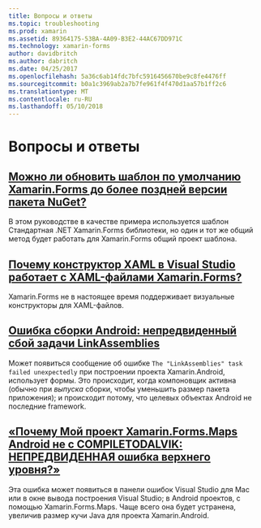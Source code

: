 ```yaml
---
title: Вопросы и ответы
ms.topic: troubleshooting
ms.prod: xamarin
ms.assetid: 89364175-53BA-4A09-B3E2-44AC67DD971C
ms.technology: xamarin-forms
author: davidbritch
ms.author: dabritch
ms.date: 04/25/2017
ms.openlocfilehash: 5a36c6ab14fdc7bfc5916456670be9c8fe4476ff
ms.sourcegitcommit: b0a1c3969ab2a7b7fe961f4f470d1aa57b1ff2c6
ms.translationtype: MT
ms.contentlocale: ru-RU
ms.lasthandoff: 05/10/2018
---
```

# <a name="frequently-asked-questions"></a>Вопросы и ответы


## <a name="can-i-update-the-xamarinforms-default-template-to-a-newer-nuget-packageupdate-forms-templatemd"></a>[Можно ли обновить шаблон по умолчанию Xamarin.Forms до более поздней версии пакета NuGet?](update-forms-template.md)
В этом руководстве в качестве примера используется шаблон Стандартная .NET Xamarin.Forms библиотеки, но один и тот же общий метод будет работать для Xamarin.Forms общий проект шаблона. 

## <a name="why-doesnt-the-visual-studio-xaml-designer-work-for-xamarinforms-xaml-filesforms-xaml-designermd"></a>[Почему конструктор XAML в Visual Studio работает с XAML-файлами Xamarin.Forms?](forms-xaml-designer.md)
Xamarin.Forms не в настоящее время поддерживает визуальные конструкторы для XAML-файлов.

## <a name="android-build-error-the-linkassemblies-task-failed-unexpectedlyandroid-linkassemblies-errormd"></a>[Ошибка сборки Android: непредвиденный сбой задачи LinkAssemblies](android-linkassemblies-error.md)
Может появиться сообщение об ошибке `The "LinkAssemblies" task failed unexpectedly` при построении проекта Xamarin.Android, использует формы. Это происходит, когда компоновщик активна (обычно при *выпуска* сборки, чтобы уменьшить размер пакета приложения); и происходит потому, что целевых объектах Android не последние framework. 


## <a name="why-does-my-xamarinformsmaps-android-project-fail-with-compiletodalvik--unexpected-top-level-errormaps-compiletodalvik-errormd"></a>[«Почему Мой проект Xamarin.Forms.Maps Android не с COMPILETODALVIK: НЕПРЕДВИДЕННАЯ ошибка верхнего уровня?»](maps-compiletodalvik-error.md)
Эта ошибка может появиться в панели ошибок Visual Studio для Mac или в окне вывода построения Visual Studio; в Android проектов, с помощью Xamarin.Forms.Maps. Чаще всего она будет устранена, увеличив размер кучи Java для проекта Xamarin.Android.

